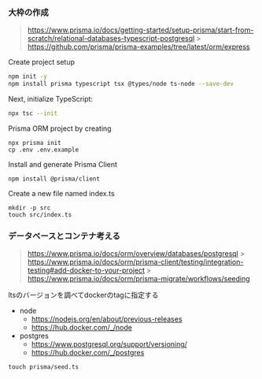 ### 大枠の作成

> https://www.prisma.io/docs/getting-started/setup-prisma/start-from-scratch/relational-databases-typescript-postgresql > https://github.com/prisma/prisma-examples/tree/latest/orm/express

Create project setup

```bash
npm init -y
npm install prisma typescript tsx @types/node ts-node --save-dev
```

Next, initialize TypeScript:

```bash
npx tsc --init
```

Prisma ORM project by creating

```
npx prisma init
cp .env .env.example
```

Install and generate Prisma Client

```
npm install @prisma/client
```

Create a new file named index.ts

```
mkdir -p src
touch src/index.ts
```

### データベースとコンテナ考える

> https://www.prisma.io/docs/orm/overview/databases/postgresql > https://www.prisma.io/docs/orm/prisma-client/testing/integration-testing#add-docker-to-your-project > https://www.prisma.io/docs/orm/prisma-migrate/workflows/seeding

ltsのバージョンを調べてdockerのtagに指定する

- node
  - https://nodejs.org/en/about/previous-releases
  - https://hub.docker.com/_/node
- postgres
  - https://www.postgresql.org/support/versioning/
  - https://hub.docker.com/_/postgres

```
touch prisma/seed.ts
```
